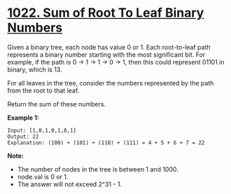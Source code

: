 # [1022. Sum of Root To Leaf Binary Numbers](https://leetcode.com/contest/weekly-contest-131/problems/sum-of-root-to-leaf-binary-numbers/)

Given a binary tree, each node has value 0 or 1.  Each root-to-leaf path represents a binary number starting with the most significant bit.  For example, if the path is 0 -> 1 -> 1 -> 0 -> 1, then this could represent 01101 in binary, which is 13.

For all leaves in the tree, consider the numbers represented by the path from the root to that leaf.

Return the sum of these numbers.

**Example 1:**

```
Input: [1,0,1,0,1,0,1]
Output: 22
Explanation: (100) + (101) + (110) + (111) = 4 + 5 + 6 + 7 = 22
```

**Note:**

* The number of nodes in the tree is between 1 and 1000.
* node.val is 0 or 1.
* The answer will not exceed 2^31 - 1.
